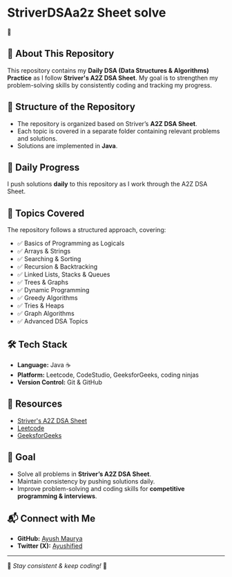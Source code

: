 # StriverDSAa2z Sheet solve
 🚀


## 📌 About This Repository
This repository contains my **Daily DSA (Data Structures & Algorithms) Practice** as I follow **Striver's A2Z DSA Sheet**. My goal is to strengthen my problem-solving skills by consistently coding and tracking my progress.

## 📜 Structure of the Repository
- The repository is organized based on Striver’s **A2Z DSA Sheet**.
- Each topic is covered in a separate folder containing relevant problems and solutions.
- Solutions are implemented in **Java**.

## 📅 Daily Progress
I push solutions **daily** to this repository as I work through the A2Z DSA Sheet.

## 📝 Topics Covered
The repository follows a structured approach, covering:
- ✅ Basics of Programming as Logicals 
- ✅ Arrays & Strings
- ✅ Searching & Sorting
- ✅ Recursion & Backtracking
- ✅ Linked Lists, Stacks & Queues
- ✅ Trees & Graphs
- ✅ Dynamic Programming
- ✅ Greedy Algorithms
- ✅ Tries & Heaps
- ✅ Graph Algorithms
- ✅ Advanced DSA Topics

## 🛠️ Tech Stack
- **Language:** Java ☕
- **Platform:** Leetcode, CodeStudio, GeeksforGeeks, coding ninjas
- **Version Control:** Git & GitHub

## 🔗 Resources
- [Striver's A2Z DSA Sheet](https://takeuforward.org/strivers-a2z-dsa-course/)  
- [Leetcode](https://leetcode.com/)  
- [GeeksforGeeks](https://www.geeksforgeeks.org/)  

## 🎯 Goal
- Solve all problems in **Striver’s A2Z DSA Sheet**.
- Maintain consistency by pushing solutions daily.
- Improve problem-solving and coding skills for **competitive programming & interviews**.

## 📬 Connect with Me
- **GitHub:** [Ayush Maurya](https://github.com/ayush-maurya032)
- **Twitter (X):** [Ayushified](https://twitter.com/Ayushified)

---
📌 *Stay consistent & keep coding!* 🚀

 
